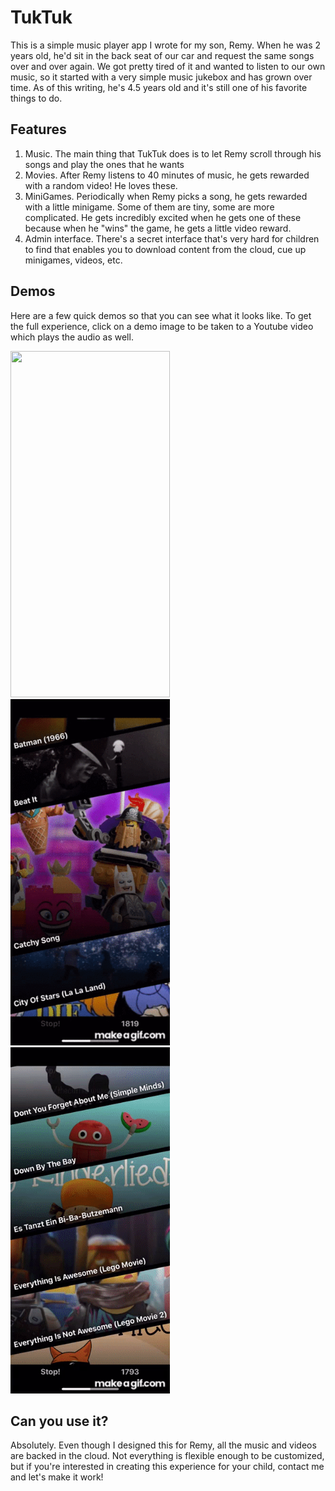 # TukTuk
This is a simple music player app I wrote for my son, Remy. When he was 2 years old, he'd sit in the back seat of our car and request the same songs over and over again. We got pretty tired of it and wanted to listen to our own music, so it started with a very simple music jukebox and has grown over time. As of this writing, he's 4.5 years old and it's still one of his favorite things to do.

## Features
1. Music. The main thing that TukTuk does is to let Remy scroll through his songs and play the ones that he wants
2. Movies. After Remy listens to 40 minutes of music, he gets rewarded with a random video! He loves these.
3. MiniGames. Periodically when Remy picks a song, he gets rewarded with a little minigame. Some of them are tiny, some are more complicated. He gets incredibly excited when he gets one of these because when he "wins" the game, he gets a little video reward.
4. Admin interface. There's a secret interface that's very hard for children to find that enables you to download content from the cloud, cue up minigames, videos, etc.

## Demos
Here are a few quick demos so that you can see what it looks like. To get the full experience, click on a demo image to be taken to a Youtube video which plays the audio as well.

<a href="https://www.youtube.com/watch?v=_wMdDbZUeYA"><img src="/Demo/TukTuk_startup_demo.gif" width="255" height="554"/></a>
<a href="https://www.youtube.com/watch?v=hK1JI0XgkgA"><img src="/Demo/TukTuk_admin_interface_demo.gif" width="255" height="554"/></a>
<a href="https://www.youtube.com/watch?v=14orQdS3btY"><img src="/Demo/TukTuk_MiniGame_demo.gif" width="255" height="554"/></a>

## Can you use it?
Absolutely. Even though I designed this for Remy, all the music and videos are backed in the cloud. Not everything is flexible enough to be customized, but if you're interested in creating this experience for your child, contact me and let's make it work!
